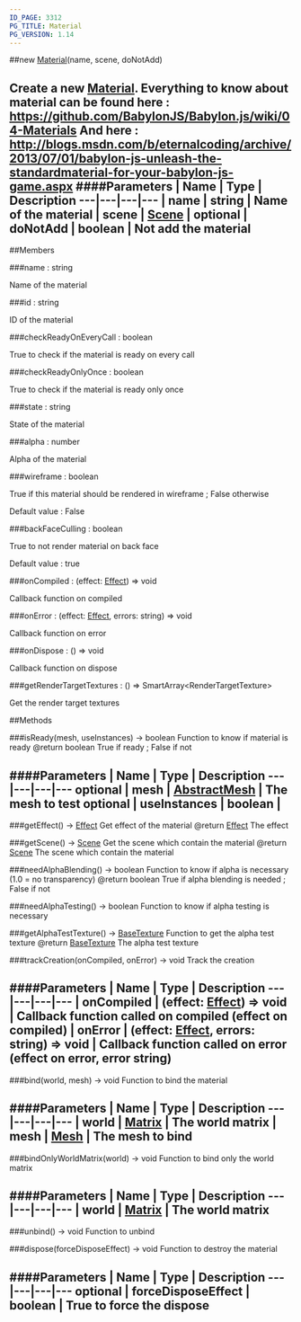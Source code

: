 ```yaml
---
ID_PAGE: 3312
PG_TITLE: Material
PG_VERSION: 1.14
---
```

##new [Material](page.php?p=3312)(name, scene, doNotAdd)

Create a new [Material](page.php?p=3312).
Everything to know about material can be found here : https://github.com/BabylonJS/Babylon.js/wiki/04-Materials
And here : http://blogs.msdn.com/b/eternalcoding/archive/2013/07/01/babylon-js-unleash-the-standardmaterial-for-your-babylon-js-game.aspx
####Parameters
 | Name | Type | Description
---|---|---|---
 | name | string | Name of the material
 | scene | [Scene](page.php?p=3274) | 
optional | doNotAdd | boolean | Not add the material
---

##Members

###name : string


Name of the material

###id : string


ID of the material

###checkReadyOnEveryCall : boolean


True to check if the material is ready on every call

###checkReadyOnlyOnce : boolean


True to check if the material is ready only once

###state : string


State of the material

###alpha : number


Alpha of the material

###wireframe : boolean


True if this material should be rendered in wireframe ; False otherwise

Default value : False

###backFaceCulling : boolean


True to not render material on back face

Default value : true

###onCompiled : (effect: [Effect](page.php?p=3311)) =&gt; void


Callback function on compiled

###onError : (effect: [Effect](page.php?p=3311), errors: string) =&gt; void


Callback function on error

###onDispose : () =&gt; void


Callback function on dispose

###getRenderTargetTextures : () =&gt; SmartArray&lt;RenderTargetTexture&gt;


Get the render target textures



##Methods

###isReady(mesh, useInstances) &rarr; boolean
Function to know if material is ready
@return boolean True if ready ; False if not

####Parameters
 | Name | Type | Description
---|---|---|---
optional | mesh | [AbstractMesh](page.php?p=3269) | The mesh to test
optional | useInstances | boolean | 
---

###getEffect() &rarr; [Effect](page.php?p=3311)
Get effect of the material
@return [Effect](page.php?p=3311) The effect


###getScene() &rarr; [Scene](page.php?p=3274)
Get the scene which contain the material
@return [Scene](page.php?p=3274) The scene which contain the material


###needAlphaBlending() &rarr; boolean
Function to know if alpha is necessary (1.0 = no transparency)
@return boolean True if alpha blending is needed ; False if not


###needAlphaTesting() &rarr; boolean
Function to know if alpha testing is necessary


###getAlphaTestTexture() &rarr; [BaseTexture](page.php?p=3317)
Function to get the alpha test texture
@return [BaseTexture](page.php?p=3317) The alpha test texture


###trackCreation(onCompiled, onError) &rarr; void
Track the creation

####Parameters
 | Name | Type | Description
---|---|---|---
 | onCompiled | (effect: [Effect](page.php?p=3311)) =&gt; void | Callback function called on compiled (effect on compiled)
 | onError | (effect: [Effect](page.php?p=3311), errors: string) =&gt; void | Callback function called on error (effect on error, error string)
---

###bind(world, mesh) &rarr; void
Function to bind the material

####Parameters
 | Name | Type | Description
---|---|---|---
 | world | [Matrix](page.php?p=3329) | The world matrix
 | mesh | [Mesh](page.php?p=3271) | The mesh to bind
---

###bindOnlyWorldMatrix(world) &rarr; void
Function to bind only the world matrix

####Parameters
 | Name | Type | Description
---|---|---|---
 | world | [Matrix](page.php?p=3329) | The world matrix
---

###unbind() &rarr; void
Function to unbind


###dispose(forceDisposeEffect) &rarr; void
Function to destroy the material

####Parameters
 | Name | Type | Description
---|---|---|---
optional | forceDisposeEffect | boolean | True to force the dispose
---
